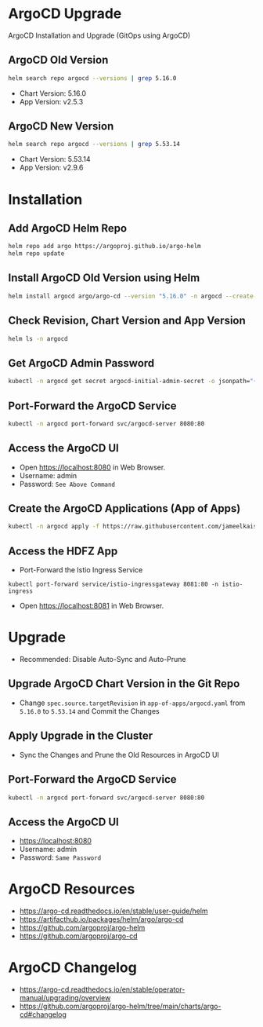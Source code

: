 # ArgoCD Upgrade
ArgoCD Installation and Upgrade (GitOps using ArgoCD)

## ArgoCD Old Version
```bash
helm search repo argocd --versions | grep 5.16.0
```
- Chart Version: 5.16.0
- App Version: v2.5.3

## ArgoCD New Version
```bash
helm search repo argocd --versions | grep 5.53.14
```
- Chart Version: 5.53.14
- App Version: v2.9.6

# Installation
## Add ArgoCD Helm Repo
```bash
helm repo add argo https://argoproj.github.io/argo-helm
helm repo update
```

## Install ArgoCD Old Version using Helm
```bash
helm install argocd argo/argo-cd --version "5.16.0" -n argocd --create-namespace
```

## Check Revision, Chart Version and App Version
```bash
helm ls -n argocd
```

## Get ArgoCD Admin Password
```bash
kubectl -n argocd get secret argocd-initial-admin-secret -o jsonpath="{.data.password}" | base64 -d
```

## Port-Forward the ArgoCD Service
```bash
kubectl -n argocd port-forward svc/argocd-server 8080:80
```

## Access the ArgoCD UI
- Open [https://localhost:8080](https://localhost:8080) in Web Browser.
- Username: admin
- Password: `See Above Command`

## Create the ArgoCD Applications (App of Apps)
```bash
kubectl -n argocd apply -f https://raw.githubusercontent.com/jameelkaisar/argocd-upgrade/main/multi-app/app-of-apps.yaml
```

## Access the HDFZ App
- Port-Forward the Istio Ingress Service
```
kubectl port-forward service/istio-ingressgateway 8081:80 -n istio-ingress
```
- Open [https://localhost:8081](https://localhost:8081) in Web Browser.

# Upgrade
- Recommended: Disable Auto-Sync and Auto-Prune

## Upgrade ArgoCD Chart Version in the Git Repo
- Change `spec.source.targetRevision` in `app-of-apps/argocd.yaml` from `5.16.0` to `5.53.14` and Commit the Changes

## Apply Upgrade in the Cluster
- Sync the Changes and Prune the Old Resources in ArgoCD UI

## Port-Forward the ArgoCD Service
```bash
kubectl -n argocd port-forward svc/argocd-server 8080:80
```

## Access the ArgoCD UI
- [https://localhost:8080](https://localhost:8080)
- Username: admin
- Password: `Same Password`

# ArgoCD Resources
- https://argo-cd.readthedocs.io/en/stable/user-guide/helm
- https://artifacthub.io/packages/helm/argo/argo-cd
- https://github.com/argoproj/argo-helm
- https://github.com/argoproj/argo-cd

# ArgoCD Changelog
- https://argo-cd.readthedocs.io/en/stable/operator-manual/upgrading/overview
- https://github.com/argoproj/argo-helm/tree/main/charts/argo-cd#changelog
